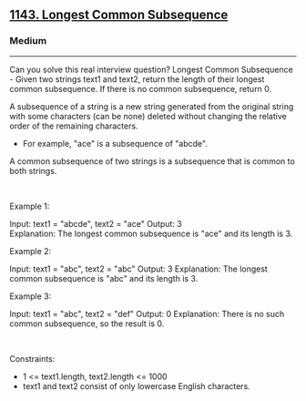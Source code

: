 <h2><a href="https://leetcode.com/problems/longest-common-subsequence/">1143. Longest Common Subsequence</a></h2><h3>Medium</h3><hr>Can you solve this real interview question? Longest Common Subsequence - Given two strings text1 and text2, return the length of their longest common subsequence. If there is no common subsequence, return 0.

A subsequence of a string is a new string generated from the original string with some characters (can be none) deleted without changing the relative order of the remaining characters.

 * For example, "ace" is a subsequence of "abcde".

A common subsequence of two strings is a subsequence that is common to both strings.

 

Example 1:


Input: text1 = "abcde", text2 = "ace" 
Output: 3  
Explanation: The longest common subsequence is "ace" and its length is 3.


Example 2:


Input: text1 = "abc", text2 = "abc"
Output: 3
Explanation: The longest common subsequence is "abc" and its length is 3.


Example 3:


Input: text1 = "abc", text2 = "def"
Output: 0
Explanation: There is no such common subsequence, so the result is 0.


 

Constraints:

 * 1 <= text1.length, text2.length <= 1000
 * text1 and text2 consist of only lowercase English characters.